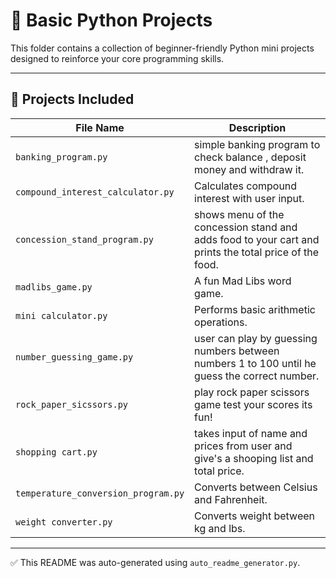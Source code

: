 # 🐍 Basic Python Projects

This folder contains a collection of beginner-friendly Python mini projects designed to reinforce your core programming skills.

---

## 📁 Projects Included

| File Name               | Description                            |
|-------------------------|----------------------------------------|
| `banking_program.py` | simple banking program to check balance , deposit money and withdraw it. |
| `compound_interest_calculator.py` | Calculates compound interest with user input. |
| `concession_stand_program.py` | shows menu of the concession stand and adds food to your cart and prints the total price of the food. |
| `madlibs_game.py` | A fun Mad Libs word game. |
| `mini calculator.py` | Performs basic arithmetic operations. |
| `number_guessing_game.py` |  user can play by guessing numbers between numbers 1 to 100 until he guess the correct number. |
| `rock_paper_sicssors.py` | play rock paper scissors game test your scores its fun! |
| `shopping cart.py` | takes input of name and prices from user and give's a shooping list and total price. |
| `temperature_conversion_program.py` | Converts between Celsius and Fahrenheit. |
| `weight converter.py` | Converts weight between kg and lbs. |

---

✅ This README was auto-generated using `auto_readme_generator.py`.
